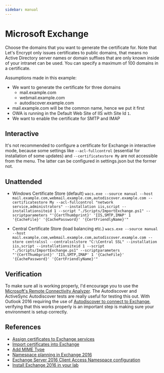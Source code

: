 ```yaml
---
sidebar: manual
---
```


# Microsoft Exchange
Choose the domains that you want to generate the certificate for. Note that Let's Encrypt only 
issues certificates to public domains, that means no Active Directory server names or domain suffixes
that are only known inside of your intranet can be used. You can specify a maximum of 100 domains 
in a certificate.

Assumptions made in this example:

- We want to generate the certificate for three domains
   - mail.example.com
   - webmail.example.com
   - autodiscover.example.com
- mail.example.com will be the common name, hence we put it first
- OWA is running in the Default Web Site of IIS with Site Id `1`.
- We want to enable the certificate for SMTP and IMAP

## Interactive
It's not recommended to configure a certificate for Exchange in interactive mode, 
because some settings like `--acl-fullcontrol` (essential for installation of some updates)
and `--certificatestore My` are not accessible from the menu. The latter can be configured
in settings.json but the former not.

## Unattended
- Windows Certificate Store (default)
  `wacs.exe --source manual --host mail.example.com,webmail.example.com,autodiscover.example.com --certificatestore My --acl-fullcontrol "network service,administrators" --installation iis,script --installationsiteid 1 --script "./Scripts/ImportExchange.ps1" --scriptparameters "'{CertThumbprint}' 'IIS,SMTP,IMAP' 1 '{CacheFile}' '{CachePassword}' '{CertFriendlyName}'"`

- Central Certificate Store (load balancing etc.)
`wacs.exe --source manual --host mail.example.com,webmail.example.com,autodiscover.example.com --store centralssl --centralsslstore "C:\Central SSL" --installation iis,script --installationsiteid 1 --script "./Scripts/ImportExchange.ps1" --scriptparameters "'{CertThumbprint}' 'IIS,SMTP,IMAP' 1 '{CacheFile}' '{CachePassword}' '{CertFriendlyName}'"`

## Verification
To make sure all is working properly, I'd encourage you to use the 
[Microsoft's Remote Connectivity Analyzer](https://testconnectivity.microsoft.com/). 
The Autodiscover and ActiveSync Autodiscover tests are really useful for testing this out. 
With Outlook 2016 requiring the use of [Autodiscover to connect to Exchange](http://blogs.technet.com/b/exchange/archive/2015/11/19/outlook-2016-what-exchange-admins-need-to-know.aspx), 
verifying that this works properly is an important step is making sure your environment is setup correctly.

## References
- [Assign certificates to Exchange services](https://technet.microsoft.com/en-us/library/dd351257%28v=exchg.160%29.aspx)
- [Import certificates into Exchange](https://technet.microsoft.com/en-us/library/bb124424(v=exchg.160).aspx)
- [Add MIME Type](https://support.microsoft.com/en-us/kb/326965)
- [Namespace planning in Exchange 2016](http://blogs.technet.com/b/exchange/archive/2015/10/06/namespace-planning-in-exchange-2016.aspx) 
- [Exchange Server 2016 Client Access Namespace configuration](http://exchangeserverpro.com/exchange-server-2016-client-access-namespace-configuration/)
- [Install Exchange 2016 in your lab](https://supertekboy.com/2015/09/22/install-exchange-2016-in-your-lab-part-5/)